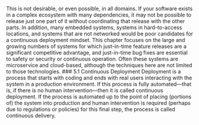 This is not desirable, or even possible, in all domains. If your software exists in a complex ecosystem with many dependencies, it may not be possible to release just one part of it without coordinating that release with the other parts. In addition, many embedded systems, systems in hard-to-access locations, and systems that are not networked would be poor candidates for a continuous deployment mindset. This chapter focuses on the large and growing numbers of systems for which just-in-time feature releases are a significant competitive advantage, and just-in-time bug fixes are essential to safety or security or continuous operation. Often these systems are microservice and cloud-based, although the techniques here are not limited to those technologies. ### 5.1 Continuous Deployment Deployment is a process that starts with coding and ends with real users interacting with the system in a production environment. If this process is fully automated—that is, if there is no human intervention—then it is called continuous deployment. If the process is automated up to the point of placing (portions of) the system into production and human intervention is required (perhaps due to regulations or policies) for this final step, the process is called continuous delivery.